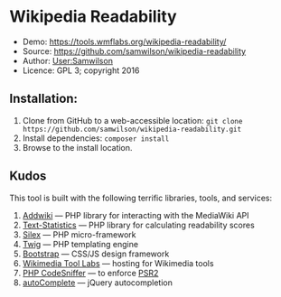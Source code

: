 Wikipedia Readability
=====================

* Demo: https://tools.wmflabs.org/wikipedia-readability/
* Source: https://github.com/samwilson/wikipedia-readability
* Author: [User:Samwilson](https://meta.wikimedia.org/wiki/User:Samwilson)
* Licence: GPL 3; copyright 2016

## Installation:

1. Clone from GitHub to a web-accessible location: `git clone https://github.com/samwilson/wikipedia-readability.git`
2. Install dependencies: `composer install`
3. Browse to the install location.

## Kudos

This tool is built with the following terrific libraries, tools, and services:

1. [Addwiki](https://phabricator.wikimedia.org/project/profile/1490/) — PHP library for interacting with the MediaWiki API
2. [Text-Statistics](https://github.com/DaveChild/Text-Statistics) — PHP library for calculating readability scores
3. [Silex](http://silex.sensiolabs.org) — PHP micro-framework
4. [Twig](http://twig.sensiolabs.org) — PHP templating engine
5. [Bootstrap](http://getbootstrap.com) — CSS/JS design framework
6. [Wikimedia Tool Labs](https://tools.wmflabs.org) — hosting for Wikimedia tools
7. [PHP CodeSniffer](http://pear.php.net/package/PHP_CodeSniffer) — to enforce [PSR2](http://www.php-fig.org/psr/psr-2/)
8. [autoComplete](https://goodies.pixabay.com/jquery/auto-complete/demo.html) — jQuery autocompletion
